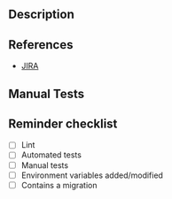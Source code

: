 ## Description

<!-- Further technical description of the PR, what it intends to do and anything else relevant -->

## References

<!-- You can add more links here, related PRs, documentations, articles that helped you... -->

- [JIRA](https://soumissionrenovation.atlassian.net/browse/SR-XXXX)

## Manual Tests

<!-- List your tests here, with screenshots/videos if applicable, or write "N/A" and explain why -->

## Reminder checklist

- [ ] Lint
- [ ] Automated tests
- [ ] Manual tests
- [ ] Environment variables added/modified
- [ ] Contains a migration
